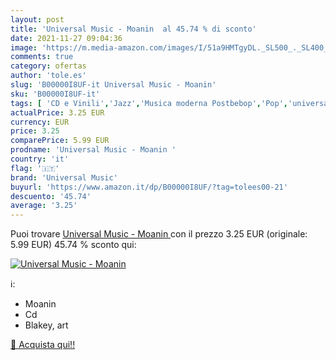 ```yaml
---
layout: post
title: 'Universal Music - Moanin  al 45.74 % di sconto'
date: 2021-11-27 09:04:36
image: 'https://m.media-amazon.com/images/I/51a9HMTgyDL._SL500_._SL400_.jpg'
comments: true
category: ofertas
author: 'tole.es'
slug: 'B00000I8UF-it Universal Music - Moanin'
sku: 'B00000I8UF-it'
tags: [ 'CD e Vinili','Jazz','Musica moderna Postbebop','Pop','universal music', ]
actualPrice: 3.25 EUR
currency: EUR
price: 3.25
comparePrice: 5.99 EUR
prodname: 'Universal Music - Moanin '
country: 'it'
flag: '🇮🇹'
brand: 'Universal Music'
buyurl: 'https://www.amazon.it/dp/B00000I8UF/?tag=tolees00-21'
descuento: '45.74'
average: '3.25'
---
```


Puoi trovare [Universal Music - Moanin ](https://www.amazon.it/dp/B00000I8UF/?tag=tolees00-21) con il prezzo 3.25 EUR (originale: 5.99 EUR) 45.74 % sconto qui:

[![Universal Music - Moanin ](https://m.media-amazon.com/images/I/51a9HMTgyDL._SL500_._SL400_.jpg)](https://www.amazon.it/dp/B00000I8UF/?tag=tolees00-21)

ℹ️:

- Moanin
- Cd
- Blakey, art

[🛒 Acquista qui!!](https://www.amazon.it/dp/B00000I8UF/?tag=tolees00-21)
